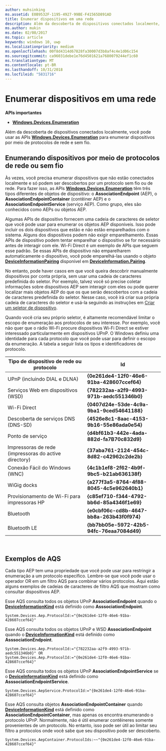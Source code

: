 ```yaml
---
author: muhsinking
ms.assetid: E0B9532F-1195-4927-99BE-F41565D891AD
title: Enumerar dispositivos em uma rede
description: Além da descoberta de dispositivos conectados localmente, você pode usar as APIs Windows.Devices.Enumeration para enumerar dispositivos por meio de protocolos de rede e sem fio.
ms.author: mukin
ms.date: 02/08/2017
ms.topic: article
keywords: windows 10, uwp
ms.localizationpriority: medium
ms.openlocfilehash: 00f8d4314d67828fa30007d3b8af4c4e1d06c154
ms.sourcegitcommit: ca96031debe1e76d4501621a7680079244ef1c60
ms.translationtype: MT
ms.contentlocale: pt-BR
ms.lasthandoff: 10/31/2018
ms.locfileid: "5831716"
---
```

# <a name="enumerate-devices-over-a-network"></a>Enumerar dispositivos em uma rede



**APIs importantes**

- [**Windows.Devices.Enumeration**](https://docs.microsoft.com/en-us/uwp/api/Windows.Devices.Enumeration)

Além da descoberta de dispositivos conectados localmente, você pode usar as APIs [**Windows.Devices.Enumeration**](https://msdn.microsoft.com/library/windows/apps/BR225459) para enumerar dispositivos por meio de protocolos de rede e sem fio.

## <a name="enumerating-devices-over-networked-or-wireless-protocols"></a>Enumerando dispositivos por meio de protocolos de rede ou sem fio

Às vezes, você precisa enumerar dispositivos que não estão conectados localmente e só podem ser descobertos por um protocolo sem fio ou de rede. Para fazer isso, as APIs [**Windows.Devices.Enumeration**](https://msdn.microsoft.com/library/windows/apps/BR225459) têm três tipos diferentes de objetos de dispositivo: o **AssociationEndpoint** (AEP), o **AssociationEndpointContainer** (contêiner AEP) e o **AssociationEndpointService** (serviço AEP). Como grupo, eles são conhecidos como AEPs ou objetos AEP.

Algumas APIs de dispositivo fornecem uma cadeia de caracteres de seletor que você pode usar para enumerar os objetos AEP disponíveis. Isso pode incluir os dois dispositivos que estão e não estão emparelhados com o sistema. Alguns dos dispositivos podem não exigir emparelhamento. Essas APIs de dispositivo podem tentar emparelhar o dispositivo se for necessário antes de interagir com ele. Wi-Fi Direct é um exemplo de APIs que seguem esse padrão. Se essas APIs de dispositivo não emparelharem automaticamente o dispositivo, você pode emparelhá-las usando o objeto [**DeviceInformationPairing**](https://msdn.microsoft.com/library/windows/apps/Mt168396) disponível em [**DeviceInformation.Pairing**](https://msdn.microsoft.com/library/windows/apps/Dn705960).

No entanto, pode haver casos em que você queira descobrir manualmente dispositivos por conta própria, sem usar uma cadeia de caracteres predefinida do seletor. Por exemplo, talvez você só precise coletar informações sobre dispositivos AEP sem interagir com eles ou pode querer localizar mais objetos AEP do que os que serão descobertos com a cadeia de caracteres predefinida do seletor. Nesse caso, você irá criar sua própria cadeia de caracteres do seletor e usá-la seguindo as instruções em [Criar um seletor de dispositivo](build-a-device-selector.md).

Quando você cria seu próprio seletor, é altamente recomendável limitar o escopo de enumeração aos protocolos de seu interesse. Por exemplo, você não quer que o rádio Wi-Fi procure dispositivos Wi-Fi Direct se estiver interessado particularmente em dispositivos UPnP. O Windows definiu uma identidade para cada protocolo que você pode usar para definir o escopo da enumeração. A tabela a seguir lista os tipos e identificadores de protocolo.

| Tipo de dispositivo de rede ou protocolo              | Id                                         |
|----------------------------------------------|--------------------------------------------|
| UPnP (incluindo DIAL e DLNA)               | **{0e261de4-12f0-46e6-91ba-428607ccef64}** |
| Serviços Web em dispositivos (WSD)                | **{782232aa-a2f9-4993-971b-aedc551346b0}** |
| Wi-Fi Direct                                 | **{0407d24e-53de-4c9a-9ba1-9ced54641188}** |
| Descoberta de serviços DNS (DNS-SD)               | **{4526e8c1-8aac-4153-9b16-55e86ada0e54}** |
| Ponto de serviço                             | **{d4bf61b3-442e-4ada-882d-fa7B70c832d9}** |
| Impressoras de rede (impressoras do active directory) | **{37aba761-2124-454c-8d82-c42962c2de2b}** |
| Conexão Fácil do Windows (WNC)                    | **{4c1b1ef8-2f62-4b9f-9bc5-b21ab636138f}** |
| WiGig docks                                  | **{a277f3a5-8764-4f88-8045-4c5e962640b1}** |
| Provisionamento de Wi-Fi para impressoras HP           | **{c85ef710-f344-4792-bb6d-85a4346f1e69}** |
| Bluetooth                                    | **{e0cbf06c-cd8b-4647-bb8a-263b43f0f974}** |
| Bluetooth LE                                 | **{bb7bb05e-5972-42b5-94fc-76eaa7084d49}** |

 

## <a name="aqs-examples"></a>Exemplos de AQS

Cada tipo AEP tem uma propriedade que você pode usar para restringir a enumeração a um protocolo específico. Lembre-se que você pode usar o operador OR em um filtro AQS para combinar vários protocolos. Aqui estão alguns exemplos de cadeias de caracteres de filtro AQS que mostram como consultar dispositivos AEP.

Esse AQS consulta todos os objetos UPnP **AssociationEndpoint** quando o [**DeviceInformationKind**](https://msdn.microsoft.com/library/windows/apps/Dn948991) está definido como **AsssociationEndpoint**.

``` syntax
System.Devices.Aep.ProtocolId:="{0e261de4-12f0-46e6-91ba-428607ccef64}"
```

Esse AQS consulta todos os objetos UPnP e WSD **AssociationEndpoint** quando o [**DeviceInformationKind**](https://msdn.microsoft.com/library/windows/apps/Dn948991) está definido como **AsssociationEndpoint**.

``` syntax
System.Devices.Aep.ProtocolId:="{782232aa-a2f9-4993-971b-aedc551346b0}" OR
System.Devices.Aep.ProtocolId:="{0e261de4-12f0-46e6-91ba-428607ccef64}"
```

Esse AQS consulta todos os objetos UPnP **AssociationEndpointService** se o [**DeviceInformationKind**](https://msdn.microsoft.com/library/windows/apps/Dn948991) está definido como **AsssociationEndpointService**.

``` syntax
System.Devices.AepService.ProtocolId:="{0e261de4-12f0-46e6-91ba-428607ccef64}"
```

Esse AQS consulta objetos **AssociationEndpointContainer** quando [**DeviceInformationKind**](https://msdn.microsoft.com/library/windows/apps/Dn948991) está definido como **AssociationEndpointContainer**, mas apenas os encontra enumerando o protocolo UPnP. Normalmente, não é útil enumerar contêineres somente provenientes de um protocolo. No entanto, isso pode ser útil ao limitar seu filtro a protocolos onde você sabe que seu dispositivo pode ser descoberto.

``` syntax
System.Devices.AepContainer.ProtocolIds:~~"{0e261de4-12f0-46e6-91ba-428607ccef64}"
```

 

 
